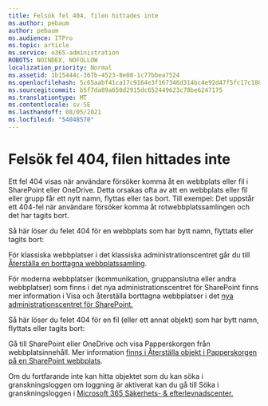 ```yaml
---
title: Felsök fel 404, filen hittades inte
ms.author: pebaum
author: pebaum
ms.audience: ITPro
ms.topic: article
ms.service: o365-administration
ROBOTS: NOINDEX, NOFOLLOW
localization_priority: Normal
ms.assetid: 1b15444c-367b-4523-8e08-1c77bbea7524
ms.openlocfilehash: 5c65aabf41ca17c9164e3f167346d314bc4e92d47f5fc17c188f12819b0a2cfa
ms.sourcegitcommit: b5f7da89a650d2915dc652449623c78be6247175
ms.translationtype: MT
ms.contentlocale: sv-SE
ms.lasthandoff: 08/05/2021
ms.locfileid: "54048570"
---
```

# <a name="troubleshoot-error-404-file-not-found"></a>Felsök fel 404, filen hittades inte

Ett fel 404 visas när användare försöker komma åt en webbplats eller fil i SharePoint eller OneDrive. Detta orsakas ofta av att en webbplats eller fil eller grupp får ett nytt namn, flyttas eller tas bort. Till exempel: Det uppstår ett 404-fel när användare försöker komma åt rotwebbplatssamlingen och det har tagits bort.

Så här löser du felet 404 för en webbplats som har bytt namn, flyttats eller tagits bort:

För klassiska webbplatser i det klassiska administrationscentret går du till [Återställa en borttagna webbplatssamling](https://docs.microsoft.com/sharepoint/restore-deleted-site-collection).

För moderna webbplatser (kommunikation, gruppanslutna eller andra webbplatser) som finns i det nya administrationscentret för SharePoint finns mer information i Visa och återställa borttagna webbplatser i det [nya administrationscentret för SharePoint.](https://docs.microsoft.com/sharepoint/restore-deleted-site-collection)

Så här löser du felet 404 för en fil (eller ett annat objekt) som har bytt namn, flyttats eller tagits bort:

Gå till SharePoint eller OneDrive och visa Papperskorgen från webbplatsinnehåll. Mer information [finns i Återställa objekt i Papperskorgen på en SharePoint webbplats](https://support.office.com/article/Restore-items-in-the-Recycle-Bin-of-a-SharePoint-site-6df466b6-55f2-4898-8d6e-c0dff851a0be#ID0EAADAAA=Online).

Om du fortfarande inte kan hitta objektet som du kan söka i granskningsloggen om loggning är aktiverat kan du gå till Söka i granskningsloggen i [Microsoft 365 Säkerhets- & efterlevnadscenter.](https://docs.microsoft.com/microsoft-365/compliance/search-the-audit-log-in-security-and-compliance)
